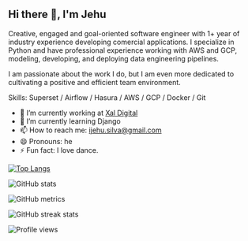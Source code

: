 ## Hi there 👋, I'm Jehu
Creative, engaged and goal-oriented software engineer with 1+ year of industry experience developing comercial applications. I specialize in Python and have professional experience working with AWS and GCP, modeling, developing, and deploying data engineering pipelines.

I am passionate about the work I do, but I am even more dedicated to cultivating a positive and efficient team environment.

Skills: Superset / Airflow / Hasura / AWS / GCP / Docker / Git

- 🔭 I’m currently working at [Xal Digital](https://www.xaldigital.com/)
- 🌱 I’m currently learning Django
- 📫 How to reach me: ijehu.silva@gmail.com
- 😄 Pronouns: he
- ⚡ Fun fact: I love dance. 

[![Top Langs](https://github-readme-stats.vercel.app/api/top-langs/?username=JehuSilva)](https://github.com/anuraghazra/github-readme-stats)

![GitHub stats](https://github-readme-stats.vercel.app/api?username=JehuSilva&show_icons=true&count_private=true&theme=tokyonight)

![GitHub metrics](https://metrics.lecoq.io/JehuSilva)  

![GitHub streak stats](https://github-readme-streak-stats.herokuapp.com/?user=JehuSilva)  

![Profile views](https://gpvc.arturio.dev/JehuSilva)  
